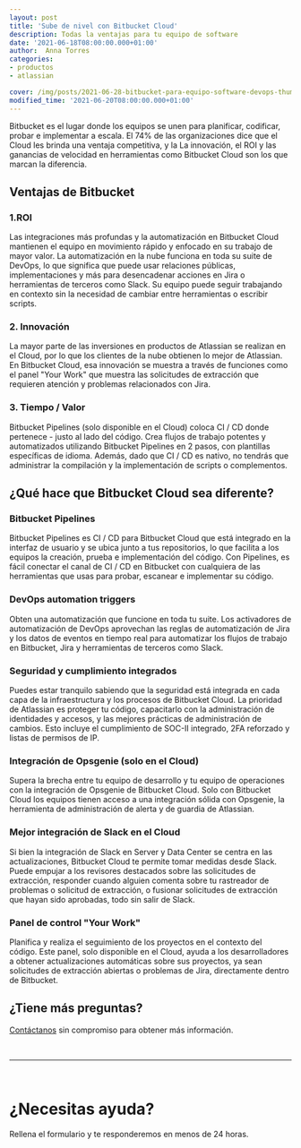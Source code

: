 ```yaml
---
layout: post
title: 'Sube de nivel con Bitbucket Cloud'
description: Todas la ventajas para tu equipo de software
date: '2021-06-18T08:00:00.000+01:00'
author:  Anna Torres
categories: 
- productos
- atlassian

cover: /img/posts/2021-06-28-bitbucket-para-equipo-software-devops-thumb.png
modified_time: '2021-06-20T08:00:00.000+01:00'
---
```


Bitbucket es el lugar donde los equipos se unen para planificar, codificar, probar e implementar a escala. El 74% de las organizaciones dice que el Cloud les brinda una ventaja competitiva, y la La innovación, el ROI y las ganancias de velocidad en herramientas como Bitbucket Cloud son los que marcan la diferencia. 

## Ventajas de Bitbucket 

### 1.ROI

Las integraciones más profundas y la automatización en Bitbucket Cloud mantienen el equipo en movimiento rápido y enfocado en su trabajo de mayor valor. La automatización en la nube funciona en toda su suite de DevOps, lo que significa que puede usar relaciones públicas, implementaciones y más para desencadenar acciones en Jira o herramientas de terceros como Slack. Su equipo puede seguir trabajando en contexto sin la necesidad de cambiar entre herramientas o escribir scripts.

### 2. Innovación

La mayor parte de las inversiones en productos de Atlassian se realizan en el Cloud, por lo que los clientes de la nube obtienen lo mejor de Atlassian. En Bitbucket Cloud, esa innovación se muestra a través de funciones como el panel "Your Work" que muestra las solicitudes de extracción que requieren atención y problemas relacionados con Jira.


### 3. Tiempo / Valor

Bitbucket Pipelines (solo disponible en el Cloud) coloca CI / CD donde pertenece - justo al lado del código. Crea flujos de trabajo potentes y automatizados utilizando Bitbucket Pipelines en 2 pasos, con plantillas específicas de idioma. Además, dado que CI / CD es nativo, no tendrás que administrar la compilación y la implementación de scripts o complementos.


## ¿Qué hace que Bitbucket Cloud sea diferente?

### Bitbucket Pipelines

Bitbucket Pipelines es CI / CD para Bitbucket Cloud que está integrado en la interfaz de usuario y se ubica junto a tus repositorios, lo que facilita a los equipos la creación, prueba e implementación del código. Con Pipelines, es fácil conectar el canal de CI / CD en Bitbucket con cualquiera de las herramientas que usas para probar, escanear e implementar su código.

### DevOps automation triggers

Obten una automatización que funcione en toda tu suite. Los activadores de automatización de DevOps aprovechan las reglas de automatización de Jira y los datos de eventos en tiempo real para automatizar los flujos de trabajo en Bitbucket, Jira y herramientas de terceros como Slack.

### Seguridad y cumplimiento integrados

Puedes estar tranquilo sabiendo que la seguridad está integrada en cada capa de la infraestructura y los procesos de Bitbucket Cloud. La prioridad de Atlassian es proteger tu código, capacitarlo con la administración de identidades y accesos, y las mejores prácticas de administración de cambios. Esto incluye el cumplimiento de SOC-II integrado, 2FA reforzado y listas de permisos de IP.

### Integración de Opsgenie (solo en el Cloud)

Supera la brecha entre tu equipo de desarrollo y tu equipo de operaciones con la integración de Opsgenie de Bitbucket Cloud. Solo con Bitbucket Cloud los equipos tienen acceso a una integración sólida con Opsgenie, la herramienta de administración de alerta y de guardia de Atlassian.

### Mejor integración de Slack en el Cloud

Si bien la integración de Slack en Server y Data Center se centra en las actualizaciones, Bitbucket Cloud te permite tomar medidas desde Slack. Puede empujar a los revisores destacados sobre las solicitudes de extracción, responder cuando alguien comenta sobre tu rastreador de problemas o solicitud de extracción, o fusionar solicitudes de extracción que hayan sido aprobadas, todo sin salir de Slack.

### Panel de control "Your Work"

Planifica y realiza el seguimiento de los proyectos en el contexto del código. Este panel, solo disponible en el Cloud, ayuda a los desarrolladores a obtener actualizaciones automáticas sobre sus proyectos, ya sean solicitudes de extracción abiertas o problemas de Jira, directamente dentro de Bitbucket.


## ¿Tiene más preguntas?

<a href="#contact-form">Contáctanos</a> sin compromiso para obtener más información.



<br/>
<hr>
<br/>
<!--Atlassian Contact Form-->
<div id="contact-form">
	<h1>¿Necesitas ayuda?</h1>
	<p>Rellena el formulario y te responderemos en menos de 24 horas.</p>
<br/>
<script charset="utf-8" type="text/javascript" src="//js.hsforms.net/forms/shell.js"></script>
<script>
  hbspt.forms.create({
	portalId: "7892756",
	formId: "50910627-e80f-4d85-8cb6-9e22405d7051"
});
</script>
</div>


